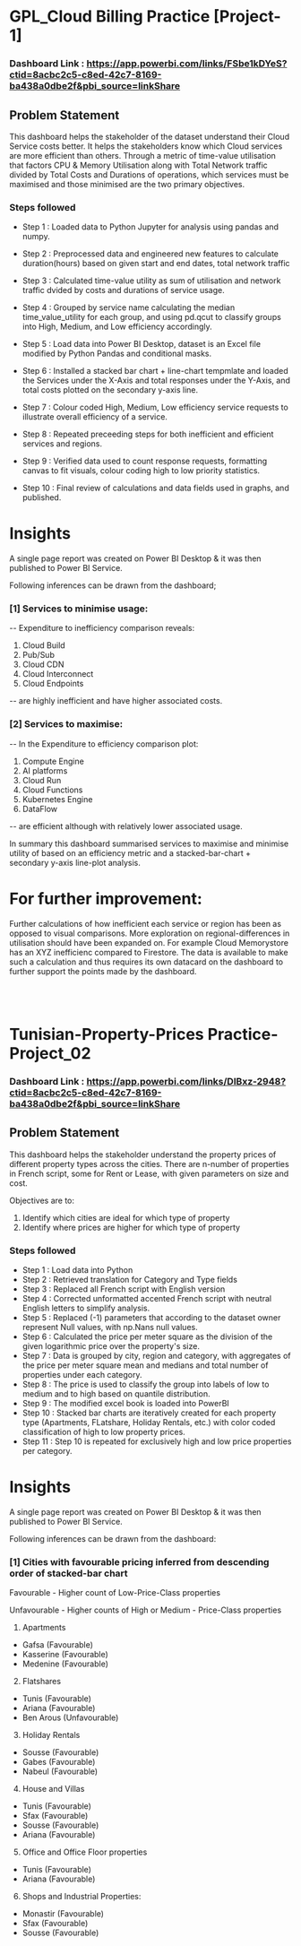 # GPL_Cloud Billing Practice [Project-1]

### Dashboard Link : https://app.powerbi.com/links/FSbe1kDYeS?ctid=8acbc2c5-c8ed-42c7-8169-ba438a0dbe2f&pbi_source=linkShare

## Problem Statement

This dashboard helps the stakeholder of the dataset understand their Cloud Service costs better. It helps the stakeholders know which Cloud services are more efficient than others. Through a metric of time-value utilisation that factors CPU & Memory Utilisation along with Total Network traffic divided by Total Costs and Durations of operations, which services must be maximised and those minimised are the two primary objectives.


### Steps followed 

- Step 1 : Loaded data to Python Jupyter for analysis using pandas and numpy.

- Step 2 : Preprocessed data and engineered new features to calculate duration(hours) based on given start and end dates, total network traffic

- Step 3 : Calculated time-value utility as sum of utilisation and network traffic dvided by costs and durations of service usage.

- Step 4 : Grouped by service name calculating the median time_value_utility for each group, and using pd.qcut to classify groups into High, Medium, and Low efficiency accordingly.

- Step 5 : Load data into Power BI Desktop, dataset is an Excel file modified by Python Pandas and conditional masks. 

- Step 6 : Installed a stacked bar chart + line-chart tempmlate and loaded the Services under the X-Axis and total responses under the Y-Axis, and total costs plotted on the secondary y-axis line. 

- Step 7 : Colour coded High, Medium, Low efficiency service requests to illustrate overall efficiency of a service.

- Step 8 : Repeated preceeding steps for both inefficient and efficient services and regions.

- Step 9 : Verified data used to count response requests, formatting canvas to fit visuals, colour coding high to low priority statistics.

- Step 10 : Final review of calculations and data fields used in graphs, and published.


# Insights

A single page report was created on Power BI Desktop & it was then published to Power BI Service.

Following inferences can be drawn from the dashboard;

### [1] Services to minimise usage:
-- Expenditure to inefficiency comparison reveals: 
1. Cloud Build
2. Pub/Sub
3. Cloud CDN
4. Cloud Interconnect
5. Cloud Endpoints

-- are highly inefficient and have higher associated costs.

### [2] Services to maximise:
-- In the Expenditure to efficiency comparison plot:
1. Compute Engine
2. AI platforms
3. Cloud Run
4. Cloud Functions
5. Kubernetes Engine
6. DataFlow

-- are efficient although with relatively lower associated usage.

In summary this dashboard summarised services to maximise and minimise utility of based on an efficiency metric and a stacked-bar-chart + secondary y-axis line-plot analysis.

# For further improvement:
Further calculations of how inefficient each service or region has been as opposed to visual comparisons. More exploration on regional-differences in utilisation should have been expanded on. For example Cloud Memorystore has an XYZ inefficienc compared to Firestore. The data is available to make such a calculation and thus requires its own datacard on the dashboard to further support the points made by the dashboard.


<br />
<br />

# Tunisian-Property-Prices Practice-Project_02

### Dashboard Link : https://app.powerbi.com/links/DlBxz-2948?ctid=8acbc2c5-c8ed-42c7-8169-ba438a0dbe2f&pbi_source=linkShare

## Problem Statement

This dashboard helps the stakeholder understand the property prices of different property types across the cities. There are n-number of properties in French script, some for Rent or Lease, with given parameters on size and cost.

Objectives are to:
1. Identify which cities are ideal for which type of property
2. Identify where prices are higher for which type of property


### Steps followed 

- Step 1 : Load data into Python
- Step 2 : Retrieved translation for Category and Type fields
- Step 3 : Replaced all French script with English version
- Step 4 : Corrected unformatted accented French script with neutral English letters to simplify analysis.
- Step 5 : Replaced (-1) parameters that according to the dataset owner represent Null values, with np.Nans null values.
- Step 6 : Calculated the price per meter square as the division of the given logarithmic price over the property's size.
- Step 7 : Data is grouped by city, region and category, with aggregates of the price per meter square mean and medians and total number of properties under each category.
- Step 8 : The price is used to classify the group into labels of low to medium and to high based on quantile distribution.
- Step 9 : The modified excel book is loaded into PowerBI
- Step 10 : Stacked bar charts are iteratively created for each property type (Apartments, FLatshare, Holiday Rentals, etc.) with color coded classification of high to low property prices.
- Step 11 : Step 10 is repeated for exclusively high and low price properties per category.

# Insights

A single page report was created on Power BI Desktop & it was then published to Power BI Service.

Following inferences can be drawn from the dashboard:

### [1] Cities with favourable pricing inferred from descending order of stacked-bar chart

Favourable - Higher count of Low-Price-Class properties

Unfavourable - Higher counts of High or Medium - Price-Class properties

1. Apartments
* Gafsa (Favourable)
* Kasserine (Favourable)
* Medenine (Favourable)

2. Flatshares
* Tunis (Favourable)
* Ariana (Favourable)
* Ben Arous (Unfavourable)

3. Holiday Rentals
* Sousse (Favourable)
* Gabes (Favourable)
* Nabeul (Favourable)

4. House and Villas
* Tunis (Favourable)
* Sfax (Favourable)
* Sousse (Favourable)
* Ariana (Favourable)

5. Office and Office Floor properties
* Tunis (Favourable)
* Ariana (Favourable)

6. Shops and Industrial Properties:
* Monastir (Favourable)
* Sfax (Favourable)
* Sousse (Favourable)
